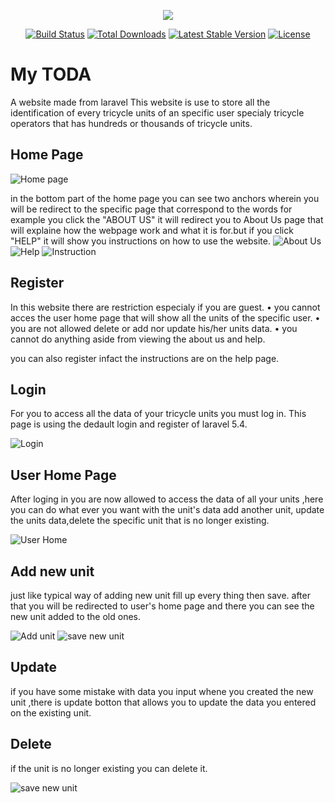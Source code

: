 <p align="center"><img src="https://laravel.com/assets/img/components/logo-laravel.svg"></p>

<p align="center">
<a href="https://travis-ci.org/laravel/framework"><img src="https://travis-ci.org/laravel/framework.svg" alt="Build Status"></a>
<a href="https://packagist.org/packages/laravel/framework"><img src="https://poser.pugx.org/laravel/framework/d/total.svg" alt="Total Downloads"></a>
<a href="https://packagist.org/packages/laravel/framework"><img src="https://poser.pugx.org/laravel/framework/v/stable.svg" alt="Latest Stable Version"></a>
<a href="https://packagist.org/packages/laravel/framework"><img src="https://poser.pugx.org/laravel/framework/license.svg" alt="License"></a>
</p>

# My TODA 
 A website made from laravel
 This website is use to store all the identification of every tricycle units of an specific user specialy tricycle operators that has hundreds or thousands of tricycle units.
 
## Home Page
  ![Home page](https://github.com/trunks07/WAD2-Project/blob/master/Project%20Screen%20Shot/screen1.PNG)
  
  in the bottom part of the home page you can see two anchors wherein you will be redirect to the specific page that correspond to the words for example you click the "ABOUT US" it will redirect you to About Us page that will explaine how the webpage work and what it is for.but if you click "HELP" it will show you instructions on how to use the website.
  ![About Us](https://github.com/trunks07/WAD2-Project/blob/master/Project%20Screen%20Shot/screen2.PNG)
  ![Help](https://github.com/trunks07/WAD2-Project/blob/master/Project%20Screen%20Shot/screen3.PNG)
  ![Instruction](https://github.com/trunks07/WAD2-Project/blob/master/Project%20Screen%20Shot/screen4.PNG)


## Register
 In this website there are restriction especialy if you are guest.
  • you cannot acces the user home page that will show all the units of the specific user. 
  • you are not allowed delete or add nor update his/her units data.
  • you cannot do anything aside from viewing the about us and help. 

you can also register infact the instructions are on the help page.

## Login 
  For you to access all the data of your tricycle units you must log in. 
  This page is using the dedault login and register of laravel 5.4.
  
  ![Login](https://github.com/trunks07/WAD2-Project/blob/master/Project%20Screen%20Shot/screen5.PNG)
  
## User Home Page
  After loging in you are now allowed to access the data of all your units ,here you can do what ever you want with the unit's data add another unit, update the units data,delete the specific unit that is no longer existing.
  
   ![User Home](https://github.com/trunks07/WAD2-Project/blob/master/Project%20Screen%20Shot/screen6.PNG)
   
## Add new unit
  just like typical way of adding new unit fill up every thing then save.
  after that you will be redirected to user's home page and there you can see the new unit added to the old ones.
  
   ![Add unit](https://github.com/trunks07/WAD2-Project/blob/master/Project%20Screen%20Shot/screen7.PNG)
   ![save new unit](https://github.com/trunks07/WAD2-Project/blob/master/Project%20Screen%20Shot/screen8.PNG)
   
## Update
  if you have some mistake with data you input whene you created the new unit ,there is update botton that allows you to update the data you entered on the existing unit.
  
## Delete
  if the unit is no longer existing you can delete it.
  
  ![save new unit](https://github.com/trunks07/WAD2-Project/blob/master/Project%20Screen%20Shot/screen9.PNG)
   
  
  
  
